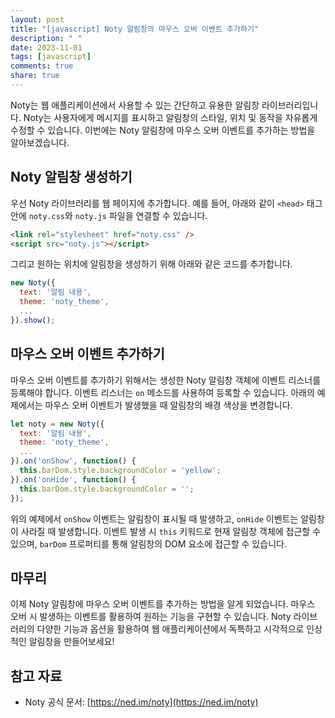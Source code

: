 ```yaml
---
layout: post
title: "[javascript] Noty 알림창의 마우스 오버 이벤트 추가하기"
description: " "
date: 2023-11-01
tags: [javascript]
comments: true
share: true
---
```


Noty는 웹 애플리케이션에서 사용할 수 있는 간단하고 유용한 알림창 라이브러리입니다. Noty는 사용자에게 메시지를 표시하고 알림창의 스타일, 위치 및 동작을 자유롭게 수정할 수 있습니다. 이번에는 Noty 알림창에 마우스 오버 이벤트를 추가하는 방법을 알아보겠습니다.

## Noty 알림창 생성하기

우선 Noty 라이브러리를 웹 페이지에 추가합니다. 예를 들어, 아래와 같이 `<head>` 태그 안에 `noty.css`와 `noty.js` 파일을 연결할 수 있습니다.

```html
<link rel="stylesheet" href="noty.css" />
<script src="noty.js"></script>
```

그리고 원하는 위치에 알림창을 생성하기 위해 아래와 같은 코드를 추가합니다.

```javascript
new Noty({
  text: '알림 내용',
  theme: 'noty_theme',
  ...
}).show();
```

## 마우스 오버 이벤트 추가하기

마우스 오버 이벤트를 추가하기 위해서는 생성한 Noty 알림창 객체에 이벤트 리스너를 등록해야 합니다. 이벤트 리스너는 `on` 메소드를 사용하여 등록할 수 있습니다. 아래의 예제에서는 마우스 오버 이벤트가 발생했을 때 알림창의 배경 색상을 변경합니다.

```javascript
let noty = new Noty({
  text: '알림 내용',
  theme: 'noty_theme',
  ...
}).on('onShow', function() {
  this.barDom.style.backgroundColor = 'yellow';
}).on('onHide', function() {
  this.barDom.style.backgroundColor = '';
});
```

위의 예제에서 `onShow` 이벤트는 알림창이 표시될 때 발생하고, `onHide` 이벤트는 알림창이 사라질 때 발생합니다. 이벤트 발생 시 `this` 키워드로 현재 알림창 객체에 접근할 수 있으며, `barDom` 프로퍼티를 통해 알림창의 DOM 요소에 접근할 수 있습니다.

## 마무리

이제 Noty 알림창에 마우스 오버 이벤트를 추가하는 방법을 알게 되었습니다. 마우스 오버 시 발생하는 이벤트를 활용하여 원하는 기능을 구현할 수 있습니다. Noty 라이브러리의 다양한 기능과 옵션을 활용하여 웹 애플리케이션에서 독특하고 시각적으로 인상적인 알림창을 만들어보세요!

## 참고 자료

- Noty 공식 문서: [https://ned.im/noty](https://ned.im/noty)